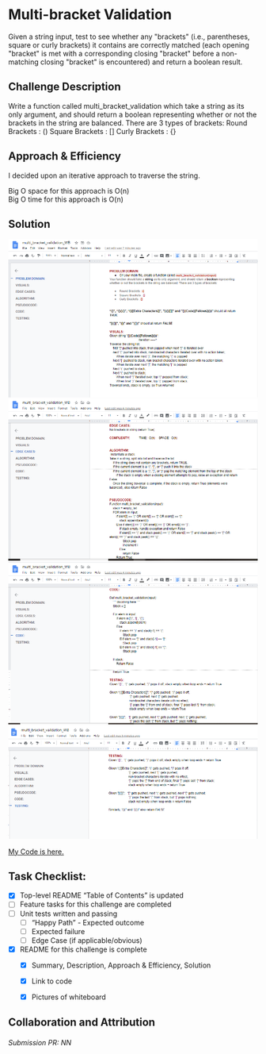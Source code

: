 # Multi-bracket Validation
Given a string input, test to see whether any "brackets" (i.e., parentheses, square or curly brackets) it contains are correctly matched (each opening "bracket" is met with a corresponding closing "bracket" before a non-matching closing "bracket" is encountered) and return a boolean result.

## Challenge Description
Write a function called multi_bracket_validation which take a string as its only argument, and should return a boolean representing whether or not the brackets in the string are balanced. There are 3 types of brackets:
Round Brackets : ()
Square Brackets : []
Curly Brackets : {}

## Approach & Efficiency
I decided upon an iterative approach to traverse the string. <br>

Big O space for this approach is O(n) <br>
Big O time for this approach is O(n) <br>

## Solution
![multi_bracket_validation Whiteboard - 1](./assets/multi_bracket_validation_WB-1.png)
![multi_bracket_validation Whiteboard - 2](./assets/multi_bracket_validation_WB-2.png)
![multi_bracket_validation Whiteboard - 3](./assets/multi_bracket_validation_WB-3.png)
![multi_bracket_validation Whiteboard - 4](./assets/multi_bracket_validation_WB-4.png)

[My Code is here.](./multi_bracket_validation.py)


## Task Checklist: <br>
- [X] Top-level README “Table of Contents” is updated <br>
- [ ] Feature tasks for this challenge are completed <br>
- [ ] Unit tests written and passing <br>
    - [ ] “Happy Path” - Expected outcome <br>
    - [ ] Expected failure <br>
    - [ ] Edge Case (if applicable/obvious) <br>
- [X] README for this challenge is complete <br>
    - [X] Summary, Description, Approach & Efficiency, Solution <br>
    - [X] Link to code <br>
    - [X] Pictures of whiteboard <br>


## Collaboration and Attribution


###### Submission PR: NN